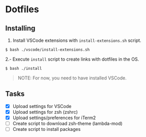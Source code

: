 # Dotfiles

## Installing

1. Install VSCode extensions with `install-extensions.sh` script.
```
$ bash ./vscode/install-extensions.sh
```

2.- Execute `install` script to create links with dotfiles in the OS.
```
$ bash ./install
```

> NOTE: For now, you need to have installed VSCode.

## Tasks


- [X] Upload settings for VSCode
- [X] Upload settings for zsh (zshrc)
- [X] Upload settings/preferences for iTerm2
- [ ] Create script to download zsh-theme (lambda-mod)
- [ ] Create script to install packages